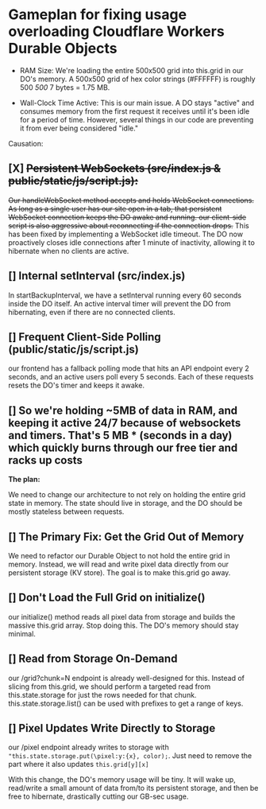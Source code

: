 # Gameplan for fixing usage overloading Cloudflare Workers Durable Objects

- RAM Size: We're loading the entire 500x500 grid into this.grid in our DO's memory. A 500x500 grid of hex color strings (#FFFFFF) is roughly 500 *500* 7 bytes = 1.75 MB.

- Wall-Clock Time Active: This is our main issue. A DO stays "active" and consumes memory from the first request it receives until it's been idle for a period of time. However, several things in our code are preventing it from ever being considered "idle."

Causation:

## [X] ~~Persistent WebSockets (src/index.js & public/static/js/script.js):~~

~~Our handleWebSocket method accepts and holds WebSocket connections. As long as a single user has our site open in a tab, that persistent WebSocket connection keeps the DO awake and running. our client-side script is also aggressive about reconnecting if the connection drops.~~
This has been fixed by implementing a WebSocket idle timeout. The DO now proactively closes idle connections after 1 minute of inactivity, allowing it to hibernate when no clients are active.

## [] Internal setInterval (src/index.js)

In startBackupInterval, we have a setInterval running every 60 seconds inside the DO itself. An active interval timer will prevent the DO from hibernating, even if there are no connected clients.

## [] Frequent Client-Side Polling (public/static/js/script.js)

our frontend has a fallback polling mode that hits an API endpoint every 2 seconds, and an active users poll every 5 seconds. Each of these requests resets the DO's timer and keeps it awake.

## [] So we're holding ~5MB of data in RAM, and keeping it active 24/7 because of websockets and timers. That's 5 MB * (seconds in a day) which quickly burns through our free tier and racks up costs

**The plan:**

We need to change our architecture to not rely on holding the entire grid state in memory. The state should live in storage, and the DO should be mostly stateless between requests.

## [] The Primary Fix: Get the Grid Out of Memory

We need to refactor our Durable Object to not hold the entire grid in memory. Instead, we will read and write pixel data directly from our persistent storage (KV store).
The goal is to make this.grid go away.

## [] Don't Load the Full Grid on initialize()

our initialize() method reads all pixel data from storage and builds the massive this.grid array. Stop doing this. The DO's memory should stay minimal.

## [] Read from Storage On-Demand

our /grid?chunk=N endpoint is already well-designed for this. Instead of slicing from this.grid, we should perform a targeted read from this.state.storage for just the rows needed for that chunk. this.state.storage.list() can be used with prefixes to get a range of keys.

## [] Pixel Updates Write Directly to Storage

our /pixel endpoint already writes to storage with `"this.state.storage.put(\pixel:y:{x}, color);`. Just need to remove the part where it also updates `this.grid[y][x]`

With this change, the DO's memory usage will be tiny. It will wake up, read/write a small amount of data from/to its persistent storage, and then be free to hibernate, drastically cutting our GB-sec usage.
